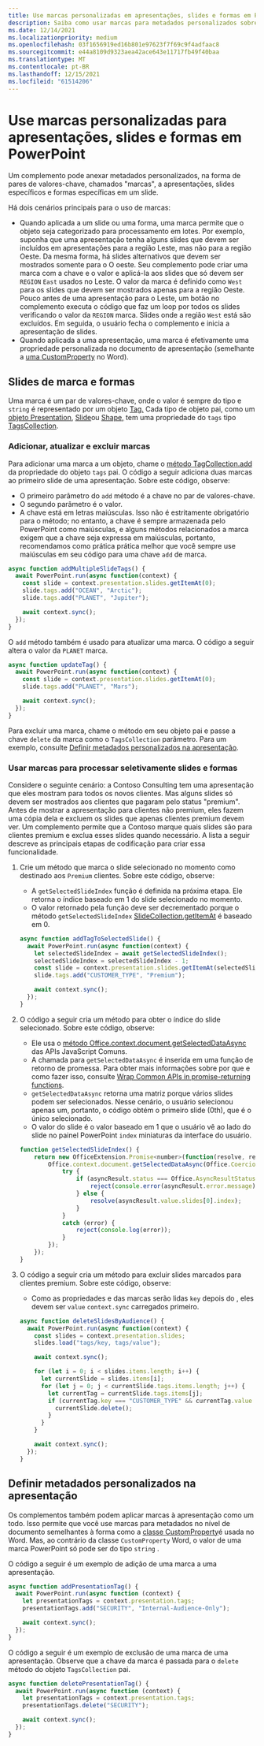 ```yaml
---
title: Use marcas personalizadas em apresentações, slides e formas em PowerPoint
description: Saiba como usar marcas para metadados personalizados sobre apresentações, slides e formas.
ms.date: 12/14/2021
ms.localizationpriority: medium
ms.openlocfilehash: 03f1656919ed16b801e97623f7f69c9f4adfaac8
ms.sourcegitcommit: e44a8109d9323aea42ace643e11717fb49f40baa
ms.translationtype: MT
ms.contentlocale: pt-BR
ms.lasthandoff: 12/15/2021
ms.locfileid: "61514206"
---
```

# <a name="use-custom-tags-for-presentations-slides-and-shapes-in-powerpoint"></a>Use marcas personalizadas para apresentações, slides e formas em PowerPoint

Um complemento pode anexar metadados personalizados, na forma de pares de valores-chave, chamados "marcas", a apresentações, slides específicos e formas específicas em um slide.

Há dois cenários principais para o uso de marcas:

- Quando aplicada a um slide ou uma forma, uma marca permite que o objeto seja categorizado para processamento em lotes. Por exemplo, suponha que uma apresentação tenha alguns slides que devem ser incluídos em apresentações para a região Leste, mas não para a região Oeste. Da mesma forma, há slides alternativos que devem ser mostrados somente para o O oeste. Seu complemento pode criar uma marca com a chave e o valor e aplicá-la aos slides que só devem ser `REGION` `East` usados no Leste. O valor da marca é definido como `West` para os slides que devem ser mostrados apenas para a região Oeste. Pouco antes de uma apresentação para o Leste, um botão no complemento executa o código que faz um loop por todos os slides verificando o valor da `REGION` marca. Slides onde a região `West` está são excluídos. Em seguida, o usuário fecha o complemento e inicia a apresentação de slides.
- Quando aplicada a uma apresentação, uma marca é efetivamente uma propriedade personalizada no documento de apresentação (semelhante a [uma CustomProperty](/javascript/api/word/word.customproperty) no Word).

## <a name="tag-slides-and-shapes"></a>Slides de marca e formas

Uma marca é um par de valores-chave, onde o valor é sempre do tipo e `string` é representado por um objeto [Tag.](/javascript/api/powerpoint/powerpoint.tag) Cada tipo de objeto pai, como um [objeto Presentation](/javascript/api/powerpoint/powerpoint.presentation), [Slide](/javascript/api/powerpoint/powerpoint.slide)ou [Shape,](/javascript/api/powerpoint/powerpoint.shape) tem uma propriedade do `tags` tipo [TagsCollection](/javascript/api/powerpoint/powerpoint.tagcollection).

### <a name="add-update-and-delete-tags"></a>Adicionar, atualizar e excluir marcas

Para adicionar uma marca a um objeto, chame o [método TagCollection.add](/javascript/api/powerpoint/powerpoint.tagcollection#add_key__value_) da propriedade do objeto `tags` pai. O código a seguir adiciona duas marcas ao primeiro slide de uma apresentação. Sobre este código, observe:

- O primeiro parâmetro do `add` método é a chave no par de valores-chave.
- O segundo parâmetro é o valor.
- A chave está em letras maiúsculas. Isso não é estritamente obrigatório para o método; no entanto, a chave é sempre armazenada pelo PowerPoint como maiúsculas, e alguns métodos relacionados a marca exigem que a chave seja expressa em maiúsculas, portanto, recomendamos como prática prática melhor que você sempre use maiúsculas em seu código para uma chave `add` de marca. 

```javascript
async function addMultipleSlideTags() {
  await PowerPoint.run(async function(context) {
    const slide = context.presentation.slides.getItemAt(0);
    slide.tags.add("OCEAN", "Arctic");
    slide.tags.add("PLANET", "Jupiter");

    await context.sync();
  });
}
```

O `add` método também é usado para atualizar uma marca. O código a seguir altera o valor da `PLANET` marca.

```javascript
async function updateTag() {
  await PowerPoint.run(async function(context) {
    const slide = context.presentation.slides.getItemAt(0);
    slide.tags.add("PLANET", "Mars");

    await context.sync();
  });
}
```

Para excluir uma marca, chame o método em seu objeto pai e passe a chave `delete` da marca como o `TagsCollection` parâmetro. Para um exemplo, consulte [Definir metadados personalizados na apresentação](#set-custom-metadata-on-the-presentation).

### <a name="use-tags-to-selectively-process-slides-and-shapes"></a>Usar marcas para processar seletivamente slides e formas

Considere o seguinte cenário: a Contoso Consulting tem uma apresentação que eles mostram para todos os novos clientes. Mas alguns slides só devem ser mostrados aos clientes que pagaram pelo status "premium". Antes de mostrar a apresentação para clientes não premium, eles fazem uma cópia dela e excluem os slides que apenas clientes premium devem ver. Um complemento permite que a Contoso marque quais slides são para clientes premium e exclua esses slides quando necessário. A lista a seguir descreve as principais etapas de codificação para criar essa funcionalidade.

1. Crie um método que marca o slide selecionado no momento como destinado aos `Premium` clientes. Sobre este código, observe:

    - A `getSelectedSlideIndex` função é definida na próxima etapa. Ele retorna o índice baseado em 1 do slide selecionado no momento.
    - O valor retornado pela função deve ser decrementado porque o método `getSelectedSlideIndex` [SlideCollection.getItemAt](/javascript/api/powerpoint/powerpoint.slidecollection#getItemAt_index_) é baseado em 0.

    ```javascript
    async function addTagToSelectedSlide() {
      await PowerPoint.run(async function(context) {
        let selectedSlideIndex = await getSelectedSlideIndex();
        selectedSlideIndex = selectedSlideIndex - 1;
        const slide = context.presentation.slides.getItemAt(selectedSlideIndex);
        slide.tags.add("CUSTOMER_TYPE", "Premium");
    
        await context.sync();
      });
    }
    ```

2. O código a seguir cria um método para obter o índice do slide selecionado. Sobre este código, observe:

    - Ele usa o [método Office.context.document.getSelectedDataAsync](/javascript/api/office/office.document#getSelectedDataAsync_coercionType__callback_) das APIs JavaScript Comuns.
    - A chamada para `getSelectedDataAsync` é inserida em uma função de retorno de promessa. Para obter mais informações sobre por que e como fazer isso, consulte [Wrap Common APIs in promise-returning functions](../develop/asynchronous-programming-in-office-add-ins.md#wrap-common-apis-in-promise-returning-functions).
    - `getSelectedDataAsync` retorna uma matriz porque vários slides podem ser selecionados. Nesse cenário, o usuário selecionou apenas um, portanto, o código obtém o primeiro slide (0th), que é o único selecionado.
    - O valor do slide é o valor baseado em 1 que o usuário vê ao lado do slide no painel PowerPoint `index` miniaturas da interface do usuário.

    ```javascript
    function getSelectedSlideIndex() {
        return new OfficeExtension.Promise<number>(function(resolve, reject) {
            Office.context.document.getSelectedDataAsync(Office.CoercionType.SlideRange, function(asyncResult) {
                try {
                    if (asyncResult.status === Office.AsyncResultStatus.Failed) {
                        reject(console.error(asyncResult.error.message));
                    } else {
                        resolve(asyncResult.value.slides[0].index);
                    }
                } 
                catch (error) {
                    reject(console.log(error));
                }
            });
        });
    }
    ```

3. O código a seguir cria um método para excluir slides marcados para clientes premium. Sobre este código, observe:

    - Como as propriedades e das marcas serão lidas `key` depois do , eles devem ser `value` `context.sync` carregados primeiro.

    ```javascript
    async function deleteSlidesByAudience() {
      await PowerPoint.run(async function(context) {
        const slides = context.presentation.slides;
        slides.load("tags/key, tags/value");
    
        await context.sync();
    
        for (let i = 0; i < slides.items.length; i++) {
          let currentSlide = slides.items[i];
          for (let j = 0; j < currentSlide.tags.items.length; j++) {
            let currentTag = currentSlide.tags.items[j];
            if (currentTag.key === "CUSTOMER_TYPE" && currentTag.value === "Premium") {
              currentSlide.delete();
            }
          }
        }
    
        await context.sync();
      });
    }
    ```

## <a name="set-custom-metadata-on-the-presentation"></a>Definir metadados personalizados na apresentação

Os complementos também podem aplicar marcas à apresentação como um todo. Isso permite que você use marcas para metadados no nível de documento semelhantes à forma como a [classe CustomProperty](/javascript/api/word/word.customproperty)é usada no Word. Mas, ao contrário da classe `CustomProperty` Word, o valor de uma marca PowerPoint só pode ser do tipo `string` .

O código a seguir é um exemplo de adição de uma marca a uma apresentação. 

```javascript
async function addPresentationTag() {
  await PowerPoint.run(async function (context) {
    let presentationTags = context.presentation.tags;
    presentationTags.add("SECURITY", "Internal-Audience-Only");

    await context.sync();
  });
}
```

O código a seguir é um exemplo de exclusão de uma marca de uma apresentação. Observe que a chave da marca é passada para o `delete` método do objeto `TagsCollection` pai.

```javascript
async function deletePresentationTag() {
  await PowerPoint.run(async function (context) {
    let presentationTags = context.presentation.tags;
    presentationTags.delete("SECURITY");

    await context.sync();
  });
}
```
